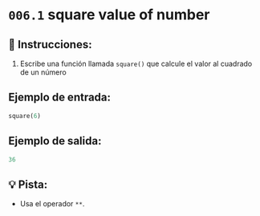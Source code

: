 # `006.1` square value of number

## 📝 Instrucciones:

1. Escribe una función llamada `square()` que calcule el valor al cuadrado de un número

## Ejemplo de entrada:

```py
square(6)
```

## Ejemplo de salida:

```py
36
```
## 💡 Pista:

+ Usa el operador `**`.
